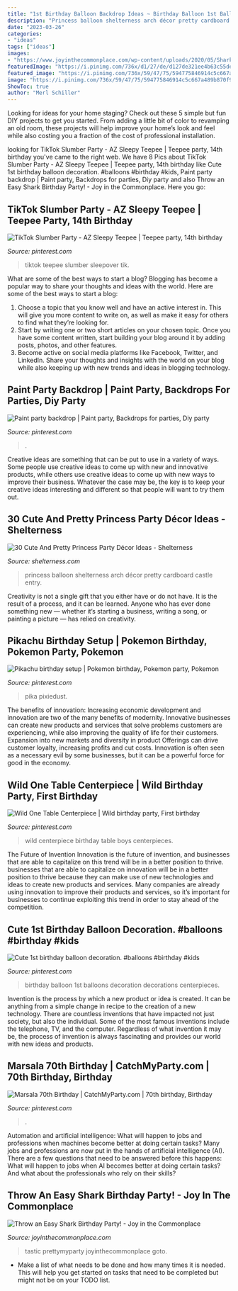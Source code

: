 ```yaml
---
title: "1st Birthday Balloon Backdrop Ideas ~ Birthday Balloon 1st Balloons Decoration Decorations Centerpieces"
description: "Princess balloon shelterness arch décor pretty cardboard castle entry"
date: "2023-03-26"
categories:
- "ideas"
tags: ["ideas"]
images:
- "https://www.joyinthecommonplace.com/wp-content/uploads/2020/05/Shark-Party-side-view.jpg"
featuredImage: "https://i.pinimg.com/736x/d1/27/de/d127de321ee4b63c55de9579f66a03c3.jpg"
featured_image: "https://i.pinimg.com/736x/59/47/75/594775846914c5c667a489b870f96fe1.jpg"
image: "https://i.pinimg.com/736x/59/47/75/594775846914c5c667a489b870f96fe1.jpg"
ShowToc: true
author: "Merl Schiller"
---
```



Looking for ideas for your home staging? Check out these 5 simple but fun DIY projects to get you started. From adding a little bit of color to revamping an old room, these projects will help improve your home’s look and feel while also costing you a fraction of the cost of professional installation.

	

		
looking for TikTok Slumber Party - AZ Sleepy Teepee | Teepee party, 14th birthday you've came to the right web. We have 8 Pics about TikTok Slumber Party - AZ Sleepy Teepee | Teepee party, 14th birthday like Cute 1st birthday balloon decoration. #balloons #birthday #kids, Paint party backdrop | Paint party, Backdrops for parties, Diy party and also Throw an Easy Shark Birthday Party! - Joy in the Commonplace. Here you go:
		
    
## TikTok Slumber Party - AZ Sleepy Teepee | Teepee Party, 14th Birthday

<img loading=lazy src="https://i.pinimg.com/736x/ca/4b/b4/ca4bb412ca9cbb4f432426b38528ddb1.jpg" onerror="this.onerror=null;this.src='https://tse1.mm.bing.net/th?id=OIP.UYET22NPrAsINpNbleNMlwHaFg&amp;pid=15.1';" alt="TikTok Slumber Party - AZ Sleepy Teepee | Teepee party, 14th birthday">

_Source: pinterest.com_

>tiktok teepee slumber sleepover tik. 

	

What are some of the best ways to start a blog?
Blogging has become a popular way to share your thoughts and ideas with the world. Here are some of the best ways to start a blog: 
1. Choose a topic that you know well and have an active interest in. This will give you more content to write on, as well as make it easy for others to find what they’re looking for. 
2. Start by writing one or two short articles on your chosen topic. Once you have some content written, start building your blog around it by adding posts, photos, and other features. 
3. Become active on social media platforms like Facebook, Twitter, and LinkedIn. Share your thoughts and insights with the world on your blog while also keeping up with new trends and ideas in blogging technology. 

    
## Paint Party Backdrop | Paint Party, Backdrops For Parties, Diy Party

<img loading=lazy src="https://i.pinimg.com/736x/d1/27/de/d127de321ee4b63c55de9579f66a03c3.jpg" onerror="this.onerror=null;this.src='https://tse3.mm.bing.net/th?id=OIP.4eU_BHZjTckkXS8DwpMEUwHaJ3&amp;pid=15.1';" alt="Paint party backdrop | Paint party, Backdrops for parties, Diy party">

_Source: pinterest.com_

>. 

	

Creative ideas are something that can be put to use in a variety of ways. Some people use creative ideas to come up with new and innovative products, while others use creative ideas to come up with new ways to improve their business. Whatever the case may be, the key is to keep your creative ideas interesting and different so that people will want to try them out.

    
## 30 Cute And Pretty Princess Party Décor Ideas - Shelterness

<img loading=lazy src="https://i.shelterness.com/2016/10/06-dessert-table-decorated-with-a-balloon-arch-and-with-floral-cakes.jpg" onerror="this.onerror=null;this.src='https://tse4.mm.bing.net/th?id=OIP.lVblRvoks2XYh2duSfM_QwHaK3&amp;pid=15.1';" alt="30 Cute And Pretty Princess Party Décor Ideas - Shelterness">

_Source: shelterness.com_

>princess balloon shelterness arch décor pretty cardboard castle entry. 

	

Creativity is not a single gift that you either have or do not have. It is the result of a process, and it can be learned. Anyone who has ever done something new — whether it’s starting a business, writing a song, or painting a picture — has relied on creativity.

    
## Pikachu Birthday Setup | Pokemon Birthday, Pokemon Party, Pokemon

<img loading=lazy src="https://i.pinimg.com/736x/59/47/75/594775846914c5c667a489b870f96fe1.jpg" onerror="this.onerror=null;this.src='https://tse2.mm.bing.net/th?id=OIP.9JXBPPoctF6PGTl1NoZg8QHaJ4&amp;pid=15.1';" alt="Pikachu birthday setup | Pokemon birthday, Pokemon party, Pokemon">

_Source: pinterest.com_

>pika pixiedust. 

	

The benefits of innovation:
Increasing economic development and innovation are two of the many benefits of modernity. Innovative businesses can create new products and services that solve problems customers are experiencing, while also improving the quality of life for their customers. Expansion into new markets and diversity in product Offerings can drive customer loyalty, increasing profits and cut costs. Innovation is often seen as a necessary evil by some businesses, but it can be a powerful force for good in the economy.

    
## Wild One Table Centerpiece | Wild Birthday Party, First Birthday

<img loading=lazy src="https://i.pinimg.com/736x/9f/00/12/9f00120cb72e0da3d8cc693cc427ad67.jpg" onerror="this.onerror=null;this.src='https://tse1.mm.bing.net/th?id=OIP._UOMSyLaoVw_9Eco2yHetQHaJ4&amp;pid=15.1';" alt="Wild One Table Centerpiece | Wild birthday party, First birthday">

_Source: pinterest.com_

>wild centerpiece birthday table boys centerpieces. 

	

The Future of Invention
Innovation is the future of invention, and businesses that are able to capitalize on this trend will be in a better position to thrive. businesses that are able to capitalize on innovation will be in a better position to thrive because they can make use of new technologies and ideas to create new products and services. Many companies are already using innovation to improve their products and services, so it’s important for businesses to continue exploiting this trend in order to stay ahead of the competition.

    
## Cute 1st Birthday Balloon Decoration. #balloons #birthday #kids

<img loading=lazy src="https://i.pinimg.com/736x/97/e7/41/97e7410cd1c11b6946682e7418b70480.jpg" onerror="this.onerror=null;this.src='https://tse2.mm.bing.net/th?id=OIP.CY0vnKSQSm2H6Okk_40LywHaNK&amp;pid=15.1';" alt="Cute 1st birthday balloon decoration. #balloons #birthday #kids">

_Source: pinterest.com_

>birthday balloon 1st balloons decoration decorations centerpieces. 

	

Invention is the process by which a new product or idea is created. It can be anything from a simple change in recipe to the creation of a new technology. There are countless inventions that have impacted not just society, but also the individual. Some of the most famous inventions include the telephone, TV, and the computer. Regardless of what invention it may be, the process of invention is always fascinating and provides our world with new ideas and products.

    
## Marsala 70th Birthday | CatchMyParty.com | 70th Birthday, Birthday

<img loading=lazy src="https://i.pinimg.com/736x/eb/a7/06/eba70623713d190862cd53eaa36cbbb8.jpg" onerror="this.onerror=null;this.src='https://tse1.mm.bing.net/th?id=OIP.S_y2sx-HYTdtqDqc4Tzc8gHaE8&amp;pid=15.1';" alt="Marsala 70th Birthday | CatchMyParty.com | 70th birthday, Birthday">

_Source: pinterest.com_

>. 

	

Automation and artificial intelligence: What will happen to jobs and professions when machines become better at doing certain tasks?
Many jobs and professions are now put in the hands of artificial intelligence (AI). There are a few questions that need to be answered before this happens: What will happen to jobs when AI becomes better at doing certain tasks? And what about the professionals who rely on their skills?

    
## Throw An Easy Shark Birthday Party! - Joy In The Commonplace

<img loading=lazy src="https://www.joyinthecommonplace.com/wp-content/uploads/2020/05/Shark-Party-side-view.jpg" onerror="this.onerror=null;this.src='https://tse3.mm.bing.net/th?id=OIP.oP6nCDK2vRz4ZfQy0jOiegHaLH&amp;pid=15.1';" alt="Throw an Easy Shark Birthday Party! - Joy in the Commonplace">

_Source: joyinthecommonplace.com_

>tastic prettymyparty joyinthecommonplace goto. 

	

- Make a list of what needs to be done and how many times it is needed. This will help you get started on tasks that need to be completed but might not be on your TODO list.

